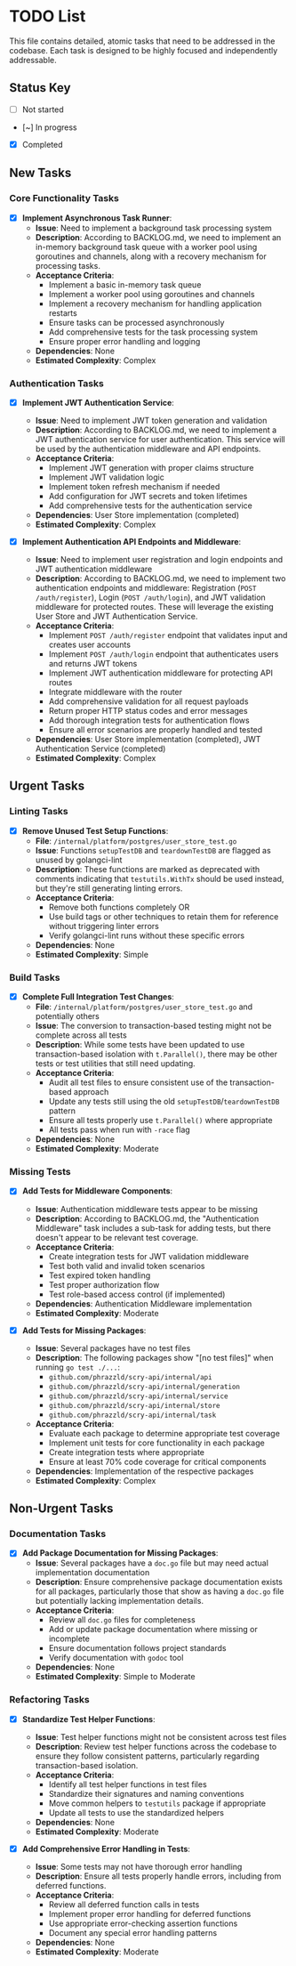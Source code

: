 # TODO List

This file contains detailed, atomic tasks that need to be addressed in the codebase. Each task is designed to be highly focused and independently addressable.

## Status Key
- [ ] Not started
- [~] In progress
- [x] Completed

## New Tasks

### Core Functionality Tasks

- [x] **Implement Asynchronous Task Runner**:
  - **Issue**: Need to implement a background task processing system
  - **Description**: According to BACKLOG.md, we need to implement an in-memory background task queue with a worker pool using goroutines and channels, along with a recovery mechanism for processing tasks.
  - **Acceptance Criteria**:
    - Implement a basic in-memory task queue
    - Implement a worker pool using goroutines and channels
    - Implement a recovery mechanism for handling application restarts
    - Ensure tasks can be processed asynchronously
    - Add comprehensive tests for the task processing system
    - Ensure proper error handling and logging
  - **Dependencies**: None
  - **Estimated Complexity**: Complex

### Authentication Tasks

- [x] **Implement JWT Authentication Service**:
  - **Issue**: Need to implement JWT token generation and validation
  - **Description**: According to BACKLOG.md, we need to implement a JWT authentication service for user authentication. This service will be used by the authentication middleware and API endpoints.
  - **Acceptance Criteria**:
    - Implement JWT generation with proper claims structure
    - Implement JWT validation logic
    - Implement token refresh mechanism if needed
    - Add configuration for JWT secrets and token lifetimes
    - Add comprehensive tests for the authentication service
  - **Dependencies**: User Store implementation (completed)
  - **Estimated Complexity**: Complex

- [x] **Implement Authentication API Endpoints and Middleware**:
  - **Issue**: Need to implement user registration and login endpoints and JWT authentication middleware
  - **Description**: According to BACKLOG.md, we need to implement two authentication endpoints and middleware: Registration (`POST /auth/register`), Login (`POST /auth/login`), and JWT validation middleware for protected routes. These will leverage the existing User Store and JWT Authentication Service.
  - **Acceptance Criteria**:
    - Implement `POST /auth/register` endpoint that validates input and creates user accounts
    - Implement `POST /auth/login` endpoint that authenticates users and returns JWT tokens
    - Implement JWT authentication middleware for protecting API routes
    - Integrate middleware with the router
    - Add comprehensive validation for all request payloads
    - Return proper HTTP status codes and error messages
    - Add thorough integration tests for authentication flows
    - Ensure all error scenarios are properly handled and tested
  - **Dependencies**: User Store implementation (completed), JWT Authentication Service (completed)
  - **Estimated Complexity**: Complex

## Urgent Tasks

### Linting Tasks

- [x] **Remove Unused Test Setup Functions**:
  - **File**: `/internal/platform/postgres/user_store_test.go`
  - **Issue**: Functions `setupTestDB` and `teardownTestDB` are flagged as unused by golangci-lint
  - **Description**: These functions are marked as deprecated with comments indicating that `testutils.WithTx` should be used instead, but they're still generating linting errors.
  - **Acceptance Criteria**:
    - Remove both functions completely OR
    - Use build tags or other techniques to retain them for reference without triggering linter errors
    - Verify golangci-lint runs without these specific errors
  - **Dependencies**: None
  - **Estimated Complexity**: Simple

### Build Tasks

- [x] **Complete Full Integration Test Changes**:
  - **File**: `/internal/platform/postgres/user_store_test.go` and potentially others
  - **Issue**: The conversion to transaction-based testing might not be complete across all tests
  - **Description**: While some tests have been updated to use transaction-based isolation with `t.Parallel()`, there may be other tests or test utilities that still need updating.
  - **Acceptance Criteria**:
    - Audit all test files to ensure consistent use of the transaction-based approach
    - Update any tests still using the old `setupTestDB`/`teardownTestDB` pattern
    - Ensure all tests properly use `t.Parallel()` where appropriate
    - All tests pass when run with `-race` flag
  - **Dependencies**: None
  - **Estimated Complexity**: Moderate

### Missing Tests

- [x] **Add Tests for Middleware Components**:
  - **Issue**: Authentication middleware tests appear to be missing
  - **Description**: According to BACKLOG.md, the "Authentication Middleware" task includes a sub-task for adding tests, but there doesn't appear to be relevant test coverage.
  - **Acceptance Criteria**:
    - Create integration tests for JWT validation middleware
    - Test both valid and invalid token scenarios
    - Test expired token handling
    - Test proper authorization flow
    - Test role-based access control (if implemented)
  - **Dependencies**: Authentication Middleware implementation
  - **Estimated Complexity**: Moderate

- [x] **Add Tests for Missing Packages**:
  - **Issue**: Several packages have no test files
  - **Description**: The following packages show "[no test files]" when running `go test ./...`:
    - `github.com/phrazzld/scry-api/internal/api`
    - `github.com/phrazzld/scry-api/internal/generation`
    - `github.com/phrazzld/scry-api/internal/service`
    - `github.com/phrazzld/scry-api/internal/store`
    - `github.com/phrazzld/scry-api/internal/task`
  - **Acceptance Criteria**:
    - Evaluate each package to determine appropriate test coverage
    - Implement unit tests for core functionality in each package
    - Create integration tests where appropriate
    - Ensure at least 70% code coverage for critical components
  - **Dependencies**: Implementation of the respective packages
  - **Estimated Complexity**: Complex

## Non-Urgent Tasks

### Documentation Tasks

- [x] **Add Package Documentation for Missing Packages**:
  - **Issue**: Several packages have a `doc.go` file but may need actual implementation documentation
  - **Description**: Ensure comprehensive package documentation exists for all packages, particularly those that show as having a `doc.go` file but potentially lacking implementation details.
  - **Acceptance Criteria**:
    - Review all `doc.go` files for completeness
    - Add or update package documentation where missing or incomplete
    - Ensure documentation follows project standards
    - Verify documentation with `godoc` tool
  - **Dependencies**: None
  - **Estimated Complexity**: Simple to Moderate

### Refactoring Tasks

- [x] **Standardize Test Helper Functions**:
  - **Issue**: Test helper functions might not be consistent across test files
  - **Description**: Review test helper functions across the codebase to ensure they follow consistent patterns, particularly regarding transaction-based isolation.
  - **Acceptance Criteria**:
    - Identify all test helper functions in test files
    - Standardize their signatures and naming conventions
    - Move common helpers to `testutils` package if appropriate
    - Update all tests to use the standardized helpers
  - **Dependencies**: None
  - **Estimated Complexity**: Moderate

- [x] **Add Comprehensive Error Handling in Tests**:
  - **Issue**: Some tests may not have thorough error handling
  - **Description**: Ensure all tests properly handle errors, including from deferred functions.
  - **Acceptance Criteria**:
    - Review all deferred function calls in tests
    - Implement proper error handling for deferred functions
    - Use appropriate error-checking assertion functions
    - Document any special error handling patterns
  - **Dependencies**: None
  - **Estimated Complexity**: Moderate
